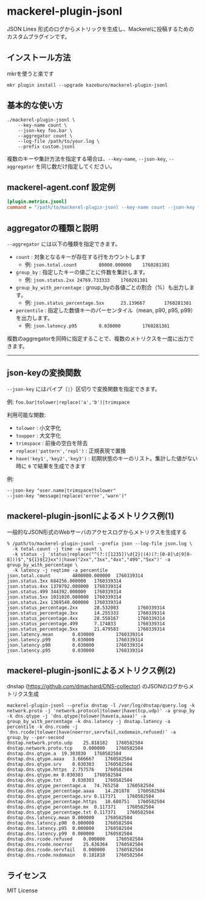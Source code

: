 
# mackerel-plugin-jsonl

JSON Lines 形式のログからメトリックを生成し、Mackerelに投稿するためのカスタムプラグインです。

## インストール方法

mkrを使うと楽です

```
mkr plugin install --upgrade kazeburo/mackerel-plugin-jsonl
```

## 基本的な使い方

```
./mackerel-plugin-jsonl \
	--key-name count \
	--json-key foo.bar \
	--aggregator count \
	--log-file /path/to/your.log \
	--prefix custom.jsonl
```

複数のキーや集計方法を指定する場合は、`--key-name`, `--json-key`, `--aggregator` を同じ数だけ指定してください。

## mackerel-agent.conf 設定例

```ini
[plugin.metrics.jsonl]
command = "/path/to/mackerel-plugin-jsonl --key-name count --json-key foo.bar --aggregator count --log-file /var/log/app.log --prefix custom.jsonl"
```


## aggregatorの種類と説明

`--aggregator` には以下の種類を指定できます。

- `count` : 対象となるキーが存在する行をカウントします
	- 例: `json.total.count        80000.000000    1760281381`
- `group_by` : 指定したキーの値ごとに件数を集計します。
	- 例: `json.status.2xx 24769.733333    1760281381`
- `group_by_with_percentage` : group_byの各値ごとの割合（%）も出力します。
	- 例: `json.status_percentage.5xx      23.139667       1760281381`
- `percentile` : 指定した数値キーのパーセンタイル（mean, p90, p95, p99）を出力します。
	- 例: `json.latency.p95        0.030000        1760281381`

複数のaggregatorを同時に指定することで、複数のメトリクスを一度に出力できます。

---

## json-keyの変換関数

`--json-key` にはパイプ（`|`）区切りで変換関数を指定できます。

例: `foo.bar|tolower|replace('a','b')|trimspace`

利用可能な関数:

- `tolower` : 小文字化
- `toupper` : 大文字化
- `trimspace` : 前後の空白を除去
- `replace('pattern','repl')` : 正規表現で置換
- `have('key1','key2','key3')` : 初期状態のキーのリスト。集計した値がない時に `0` で結果を生成できます

例:
```
--json-key "user.name|trimspace|tolower"
--json-key "message|replace('error','warn')"
```

## mackerel-plugin-jsonlによるメトリクス例(1)

一般的なJSON形式のWebサーバのアクセスログからメトリクスを生成する

```
% /path/to/mackerel-plugin-jsonl --prefix json --log-file json.log \
  -k total.count -j time -a count \
  -k status -j 'status|replace("^(?:([1235])\d{2}|(4)(?:[0-8]\d|9[0-8]))$","${1}${2}xx")|have("2xx","3xx","4xx","499","5xx")' -a group_by_with_percentage \
  -k latency -j reqtime -a percentile
json.total.count        4800000.000000  1760339314
json.status.3xx 684256.000000   1760339314
json.status.4xx 1370792.000000  1760339314
json.status.499 344392.000000   1760339314
json.status.5xx 1031020.000000  1760339314
json.status.2xx 1369540.000000  1760339314
json.status_percentage.2xx      28.532083       1760339314
json.status_percentage.3xx      14.255333       1760339314
json.status_percentage.4xx      28.558167       1760339314
json.status_percentage.499      7.174833        1760339314
json.status_percentage.5xx      21.479583       1760339314
json.latency.mean       0.030000        1760339314
json.latency.p99        0.030000        1760339314
json.latency.p90        0.030000        1760339314
json.latency.p95        0.030000        1760339314
```

## mackerel-plugin-jsonlによるメトリクス例(2)

dnstap (https://github.com/dmachard/DNS-collector) のJSONのログからメトリクス生成

```
mackerel-plugin-jsonl --prefix dnstap -l /var/log/dnstap/query.log -k network.proto -j 'network.protocol|tolower|have(tcp,udp)' -a group_by -k dns.qtype -j 'dns.qtype|tolower|have(a,aaaa)' -a group_by_with_percentage -k dns.latency -j dnstap.latency -a percentile -k dns.rcode -j 'dns.rcode|tolower|have(noerror,servfail,nxdomain,refused)' -a group_by --per-second
dnstap.network.proto.udp	25.818182	1760582504
dnstap.network.proto.tcp	0.000000	1760582504
dnstap.dns.qtype.a	19.303030	1760582504
dnstap.dns.qtype.aaaa	3.666667	1760582504
dnstap.dns.qtype.srv	0.030303	1760582504
dnstap.dns.qtype.https	2.757576	1760582504
dnstap.dns.qtype.mx	0.030303	1760582504
dnstap.dns.qtype.txt	0.030303	1760582504
dnstap.dns.qtype_percentage.a	74.765258	1760582504
dnstap.dns.qtype_percentage.aaaa	14.201878	1760582504
dnstap.dns.qtype_percentage.srv	0.117371	1760582504
dnstap.dns.qtype_percentage.https	10.680751	1760582504
dnstap.dns.qtype_percentage.mx	0.117371	1760582504
dnstap.dns.qtype_percentage.txt	0.117371	1760582504
dnstap.dns.latency.mean	0.000000	1760582504
dnstap.dns.latency.p90	0.000000	1760582504
dnstap.dns.latency.p95	0.000000	1760582504
dnstap.dns.latency.p99	0.000000	1760582504
dnstap.dns.rcode.refused	0.000000	1760582504
dnstap.dns.rcode.noerror	25.636364	1760582504
dnstap.dns.rcode.servfail	0.000000	1760582504
dnstap.dns.rcode.nxdomain	0.181818	1760582504
```



## ライセンス

MIT License
